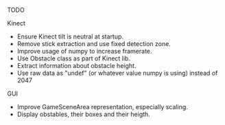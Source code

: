 TODO

Kinect

 - Ensure Kinect tilt is neutral at startup.
 - Remove stick extraction and use fixed detection zone.
 - Improve usage of numpy to increase framerate.
 - Use Obstacle class as part of Kinect lib.
 - Extract information about obstacle height.
 - Use raw data as "undef" (or whatever value numpy is using) instead of 2047

GUI

 - Improve GameSceneArea representation, especially scaling.
 - Display obstables, their boxes and their heigth.

